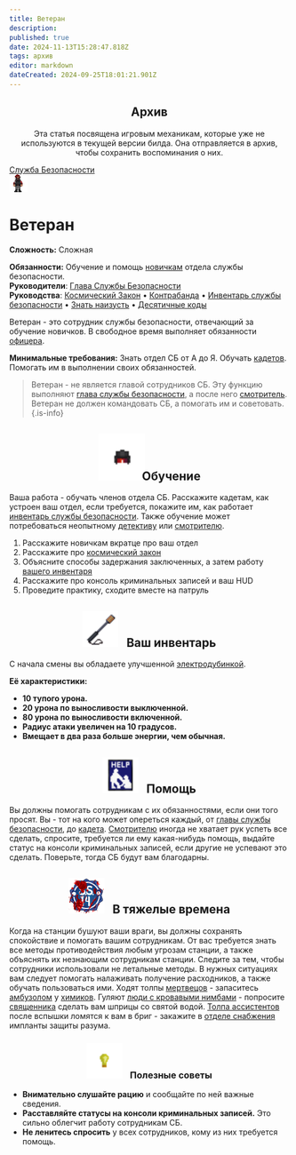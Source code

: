 ```yaml
---
title: Ветеран
description: 
published: true
date: 2024-11-13T15:28:47.818Z
tags: архив
editor: markdown
dateCreated: 2024-09-25T18:01:21.901Z
---
```


<center>
<div class="warning-banner">
  <h2> Архив </h2>
  <p>Эта статья посвящена игровым механикам, которые уже не используются в текущей версии билда. Она отправляется в архив, чтобы сохранить воспоминания о них.</p><p>
</div>
</center>

<div style="display: flex; justify-content: center;">
<div class="roles-passport sb">
  <div class="title sb"><a href="/roles/securityservicedepartment">Служба Безопасности</a></div>
  <div>
    <div><div><img src="/roles/veteran.png"></div></div>
  <div><div>
    <h1>Ветеран</h1>
    <p><strong>Сложность:</strong> Сложная</p>
    <strong>Обязанности:</strong> Обучение и помощь <a href="/roles/cadet">новичкам</a> отдела службы безопасности.<br>
    <b>Руководители</b>:  <a href="/roles/headofsecurity" title="Глава Службы Безопасности">Глава Службы Безопасности</a><br>
    <b>Руководства</b>:  <a href="/spacelaw" title="Космический Закон">Космический Закон</a> • <a href="/guides/smuggling" title="Контрабанда">Контрабанда</a> • <a href="/guides/securityinventory" title="Инвентарь службы безопасности">Инвентарь службы безопасности</a> • <a href="/guides/officership" title="Знать наизусть">Знать наизусть</a> • <a href="/roles/securityservicedepartment/tencodes" title="Инвентарь службы безопасности">Десятичные коды</a>
  </div></div>
  </div>
</div>
</div>

<p>Ветеран - это сотрудник службы безопасности, отвечающий за обучение новичков. В свободное время выполняет обязанности <a href="/roles/officer" title="офицера">офицера</a>.</p>
                    <p><b>Минимальные требования:</b> Знать отдел СБ от А до Я. Обучать <a href="/roles/cadet" title="кадетов">кадетов</a>. Помогать им в выполнении своих обязанностей.</p>

> Ветеран - не является главой сотрудников СБ. Эту функцию выполняют [глава службы безопасности](/roles/headofsecurity), а после него [смотритель](/roles/warden). Ветеран не должен командовать СБ, а помогать им и советовать.
{.is-info}


<h2 align="center">
  <div class="box">
    <img src="/roles/sec/helmet2.png" style="height: 84px"/>
    <span style="margin-left:-10px;">Обучение</span>
  </div>
</h2>

Ваша работа - обучать членов отдела СБ. Расскажите кадетам, как устроен ваш отдел, если требуется, покажите им, как работает [инвентарь службы безопасности](/guides/securityinventory). Также обучение может потребоваться неопытному [детективу](/roles/detective) или [смотрителю](/roles/warden).
1. Расскажите новичкам вкратце про ваш отдел
1. Расскажите про [космический закон](/spacelaw)
1. Объясните способы задержания заключенных, а затем работу [вашего инвентаря](/guides/securityinventory)
1. Расскажите про консоль криминальных записей и ваш HUD
1. Проведите практику, сходите вместе на патруль

<h2 align="center">
  <div class="box">
    <img src="/roles/sec/stunbaton.gif" alt="палка" style="height: 64px"/>
    <span style="margin-left:10px;">Ваш инвентарь</span>
  </div>
</h2>

С начала смены вы обладаете улучшенной [электродубинкой](/guides/securityinventory). 

**Её характеристики:**
* **10 тупого урона.** 
* **20 урона по выносливости выключенной.**
* **80 урона по выносливости включенной.**
* **Радиус атаки увеличен на 10 градусов.** 
* **Вмещает в два раза больше энергии, чем обычная.**

 

<h2 align="center">
  <div class="box">
    <img src="/roles/sec/help.png" alt="помощь" style="height: 64px"/>
    <span style="margin-left:10px;">Помощь</span>
  </div>
</h2>

Вы должны помогать сотрудникам с их обязанностями, если они того просят. Вы - тот на кого может опереться каждый, от [главы службы безопасности](/roles/headofsecurity), до [кадета](/roles/cadet). [Смотрителю](/roles/warden) иногда не хватает рук успеть все сделать, спросите, требуется ли ему какая-нибудь помощь, выдайте статус на консоли криминальных записей, если другие не успевают это сделать. Поверьте, тогда СБ будут вам благодарны.




<h2 align="center">
  <div class="box">
    <img src="/roles/sec/ss14dead_mini_logo.png" alt="antagtemp" style="height: 64px"/>
    <span style="margin-left:10px;">В тяжелые времена</span>
  </div>
</h2>

Когда на станции бушуют ваши враги, вы должны сохранять спокойствие и помогать вашим сотрудникам. От вас требуется знать все методы противодействия любым угрозам станции, а также объяснять их незнающим сотрудникам станции. Следите за тем, чтобы сотрудники использовали не летальные методы. В нужных ситуациях вам следует помогать налаживать получение расходников, а также обучать пользоваться ими. Ходят толпы [мертвецов](/roles/patientzero) - запаситесь [амбузолом](/guides/chemistry) у [химиков](/roles/chemist). Гуляют [люди с кровавыми нимбами](/roles/cultist) - попросите [священника](/roles/priest) сделать вам шприцы со святой водой. [Толпа ассистентов](/roles/revolution) после вспышки ломятся к вам в бриг - закажите в [отделе снабжения](/roles/supplydepartment) импланты защиты разума.



<h3 align="center">
  <div class="box">
    <img src="/roles/sec/light_bulb.png" alt="light_bulb" style="height: 64px"/>
    <span style="margin-left:10px;">Полезные советы</span>
  </div>
</h3>

-   **Внимательно слушайте рацию** и сообщайте по ней важные сведения.
-   **Расставляйте статусы на консоли криминальных записей.** Это сильно облегчит работу сотрудникам СБ.
-   **Не ленитесь спросить** у всех сотрудников, кому из них требуется помощь.

<div class="table"></div>
